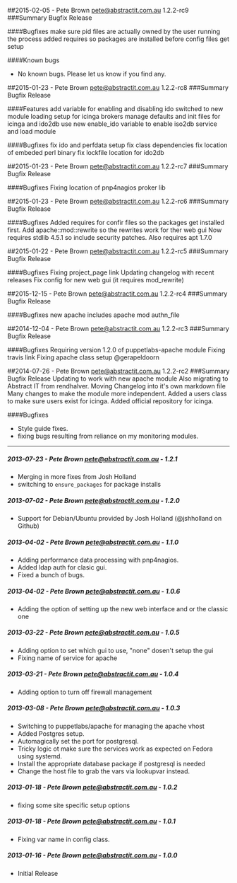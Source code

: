 ##2015-02-05 - Pete Brown <pete@abstractit.com.au> 1.2.2-rc9
###Summary
Bugfix Release

####Bugfixes
make sure pid files are actually owned by the user running the process
added requires so packages are installed before config files get setup

####Known bugs
* No known bugs. Please let us know if you find any.


##2015-01-23 - Pete Brown <pete@abstractit.com.au> 1.2.2-rc8
###Summary
Bugfix Release

####Features
add variable for enabling and disabling ido
switched to new module loading setup for icinga brokers
manage defaults and init files for icinga and ido2db
use new enable_ido variable to enable iso2db service and load module

####Bugfixes
fix ido and perfdata setup
fix class dependencies
fix location of embeded perl binary
fix lockfile location for ido2db


##2015-01-23 - Pete Brown <pete@abstractit.com.au> 1.2.2-rc7
###Summary
Bugfix Release

####Bugfixes
Fixing location of pnp4nagios proker lib


##2015-01-23 - Pete Brown <pete@abstractit.com.au> 1.2.2-rc6
###Summary
Bugfix Release

####Bugfixes
Added requires for confir files so the packages get installed first.
Add apache::mod::rewrite so the rewrites work for ther web gui
Now requires stdlib 4.5.1 so include security patches.
Also requires apt 1.7.0


##2015-01-22 - Pete Brown <pete@abstractit.com.au> 1.2.2-rc5
###Summary
Bugfix Release

####Bugfixes
Fixing project_page link
Updating changelog with recent releases
Fix config for new web gui (it requires mod_rewrite)


##2015-12-15 - Pete Brown <pete@abstractit.com.au> 1.2.2-rc4
###Summary
Bugfix Release

####Bugfixes
new apache includes apache mod authn_file


##2014-12-04 - Pete Brown <pete@abstractit.com.au> 1.2.2-rc3
###Summary
Bugfix Release

####Bugfixes
Requiring version 1.2.0 of puppetlabs-apache module
Fixing travis link
Fixing apache class setup @gerapeldoorn


##2014-07-26 - Pete Brown <pete@abstractit.com.au> 1.2.2-rc2
###Summary
Bugfix Release
Updating to work with new apache module
Also migrating to Abstract IT from rendhalver.
Moving Changelog into it's own markdown file
Many changes to make the module more independent.
Added a users class to make sure users exist for icinga.
Added official repository for icinga.

####Bugfixes
- Style guide fixes.
- fixing bugs resulting from reliance on my monitoring modules.


---
##### 2013-07-23 - Pete Brown <pete@abstractit.com.au> - 1.2.1

 * Merging in more fixes from Josh Holland
 * switching to `ensure_packages` for package installs

##### 2013-07-02 - Pete Brown <pete@abstractit.com.au> - 1.2.0

 * Support for Debian/Ubuntu provided by  Josh Holland (@jshholland on Github)
 
##### 2013-04-02 - Pete Brown <pete@abstractit.com.au> - 1.1.0

 * Adding performance data processing with pnp4nagios.
 * Added ldap auth for clasic gui.
 * Fixed a bunch of bugs.

##### 2013-04-02 - Pete Brown <pete@abstractit.com.au> - 1.0.6

 * Adding the option of setting up the new web interface and or the classic one

##### 2013-03-22 - Pete Brown <pete@abstractit.com.au> - 1.0.5

 * Adding option to set which gui to use, "none" dosen't setup the gui
 * Fixing name of service for apache


##### 2013-03-21 - Pete Brown <pete@abstractit.com.au> - 1.0.4

 * Adding option to turn off firewall management

##### 2013-03-08 - Pete Brown <pete@abstractit.com.au> - 1.0.3

 * Switching to puppetlabs/apache for managing the apache vhost
 * Added Postgres setup.
 * Automagically set the port for postgresql.
 * Tricky logic ot make sure the services work as expected on Fedora using systemd.
 * Install the appropriate database package if postgresql is needed
 * Change the host file to grab the vars via lookupvar instead.

##### 2013-01-18 - Pete Brown <pete@abstractit.com.au> - 1.0.2

 * fixing some site specific setup options

##### 2013-01-18 - Pete Brown <pete@abstractit.com.au> - 1.0.1

 * Fixing var name in config class.

##### 2013-01-16 - Pete Brown <pete@abstractit.com.au> - 1.0.0

 * Initial Release

